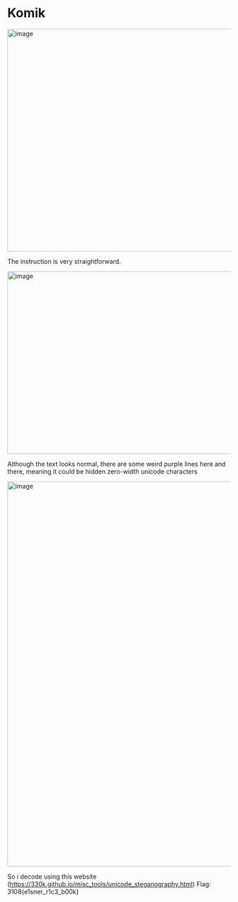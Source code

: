 # Komik

<img width="622" height="502" alt="image" src="https://github.com/user-attachments/assets/ae06ece4-d0a3-43a3-9c94-73e4d7cf0af0" />

The instruction is very straightforward.

<img width="1080" height="412" alt="image" src="https://github.com/user-attachments/assets/5a33a9e6-1331-47c7-8fac-e1006ed44c13" />

Although the text looks normal, there are some weird purple lines here and there, meaning it could be hidden zero-width unicode characters

<img width="1904" height="869" alt="image" src="https://github.com/user-attachments/assets/919df9cc-620a-4547-8feb-dd5480b82b1d" />

So i decode using this website (https://330k.github.io/misc_tools/unicode_steganography.html)
Flag: 3108{e1sner_r1c3_b00k}
